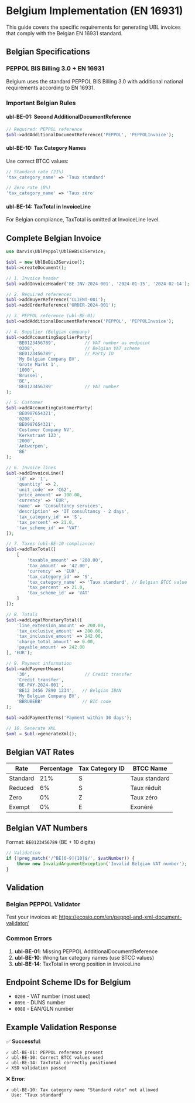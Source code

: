 # Belgium Implementation (EN 16931)

This guide covers the specific requirements for generating UBL invoices that comply with the Belgian EN 16931 standard.

## Belgian Specifications

### PEPPOL BIS Billing 3.0 + EN 16931
Belgium uses the standard PEPPOL BIS Billing 3.0 with additional national requirements according to EN 16931.

### Important Belgian Rules

#### ubl-BE-01: Second AdditionalDocumentReference
```php
// Required: PEPPOL reference
$ubl->addAdditionalDocumentReference('PEPPOL', 'PEPPOLInvoice');
```

#### ubl-BE-10: Tax Category Names
Use correct BTCC values:
```php
// Standard rate (21%)
'tax_category_name' => 'Taux standard'

// Zero rate (0%)
'tax_category_name' => 'Taux zéro'
```

#### ubl-BE-14: TaxTotal in InvoiceLine
For Belgian compliance, TaxTotal is omitted at InvoiceLine level.

## Complete Belgian Invoice

```php
use Darvis\UblPeppol\UblBeBis3Service;

$ubl = new UblBeBis3Service();
$ubl->createDocument();

// 1. Invoice header
$ubl->addInvoiceHeader('BE-INV-2024-001', '2024-01-15', '2024-02-14');

// 2. Required references
$ubl->addBuyerReference('CLIENT-001');
$ubl->addOrderReference('ORDER-2024-001');

// 3. PEPPOL reference (ubl-BE-01)
$ubl->addAdditionalDocumentReference('PEPPOL', 'PEPPOLInvoice');

// 4. Supplier (Belgian company)
$ubl->addAccountingSupplierParty(
    'BE0123456789',           // VAT number as endpoint
    '0208',                   // Belgian VAT scheme
    'BE0123456789',           // Party ID
    'My Belgian Company BV',
    'Grote Markt 1',
    '1000',
    'Brussel',
    'BE',
    'BE0123456789'            // VAT number
);

// 5. Customer
$ubl->addAccountingCustomerParty(
    'BE0987654321',
    '0208',
    'BE0987654321',
    'Customer Company NV',
    'Kerkstraat 123',
    '2000',
    'Antwerpen',
    'BE'
);

// 6. Invoice lines
$ubl->addInvoiceLine([
    'id' => '1',
    'quantity' => 2,
    'unit_code' => 'C62',
    'price_amount' => 100.00,
    'currency' => 'EUR',
    'name' => 'Consultancy services',
    'description' => 'IT consultancy - 2 days',
    'tax_category_id' => 'S',
    'tax_percent' => 21.0,
    'tax_scheme_id' => 'VAT'
]);

// 7. Taxes (ubl-BE-10 compliance)
$ubl->addTaxTotal([
    [
        'taxable_amount' => '200.00',
        'tax_amount' => '42.00',
        'currency' => 'EUR',
        'tax_category_id' => 'S',
        'tax_category_name' => 'Taux standard', // Belgian BTCC value
        'tax_percent' => 21.0,
        'tax_scheme_id' => 'VAT'
    ]
]);

// 8. Totals
$ubl->addLegalMonetaryTotal([
    'line_extension_amount' => 200.00,
    'tax_exclusive_amount' => 200.00,
    'tax_inclusive_amount' => 242.00,
    'charge_total_amount' => 0.00,
    'payable_amount' => 242.00
], 'EUR');

// 9. Payment information
$ubl->addPaymentMeans(
    '30',                     // Credit transfer
    'Credit transfer',
    'BE-PAY-2024-001',
    'BE12 3456 7890 1234',   // Belgian IBAN
    'My Belgian Company BV',
    'BBRUBEBB'               // BIC code
);

$ubl->addPaymentTerms('Payment within 30 days');

// 10. Generate XML
$xml = $ubl->generateXml();
```

## Belgian VAT Rates

| Rate | Percentage | Tax Category ID | BTCC Name |
|------|------------|-----------------|-----------|
| Standard | 21% | S | Taux standard |
| Reduced | 6% | S | Taux réduit |
| Zero | 0% | Z | Taux zéro |
| Exempt | 0% | E | Exonéré |

## Belgian VAT Numbers

Format: `BE0123456789` (BE + 10 digits)

```php
// Validation
if (!preg_match('/^BE[0-9]{10}$/', $vatNumber)) {
    throw new InvalidArgumentException('Invalid Belgian VAT number');
}
```

## Validation

### Belgian PEPPOL Validator
Test your invoices at: https://ecosio.com/en/peppol-and-xml-document-validator/

### Common Errors

1. **ubl-BE-01**: Missing PEPPOL AdditionalDocumentReference
2. **ubl-BE-10**: Wrong tax category names (use BTCC values)
3. **ubl-BE-14**: TaxTotal in wrong position in InvoiceLine

## Endpoint Scheme IDs for Belgium

- `0208` - VAT number (most used)
- `0096` - DUNS number
- `0088` - EAN/GLN number

## Example Validation Response

✅ **Successful**:
```
✓ ubl-BE-01: PEPPOL reference present
✓ ubl-BE-10: Correct BTCC values used
✓ ubl-BE-14: TaxTotal correctly positioned
✓ XSD validation passed
```

❌ **Error**:
```
✗ ubl-BE-10: Tax category name "Standard rate" not allowed
  Use: "Taux standard"
```

